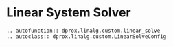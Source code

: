 # Linear System Solver



```{eval-rst}
.. autofunction:: dprox.linalg.custom.linear_solve
.. autoclass:: dprox.linalg.custom.LinearSolveConfig
```